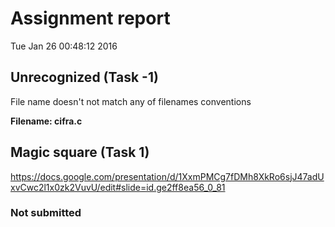# Assignment report
Tue Jan 26 00:48:12 2016
## Unrecognized (Task -1)
File name doesn't not match any of filenames conventions

**Filename: cifra.c**
## Magic square (Task 1)
https://docs.google.com/presentation/d/1XxmPMCg7fDMh8XkRo6sjJ47adUxvCwc2l1x0zk2VuvU/edit#slide=id.ge2ff8ea56_0_81

### Not submitted
